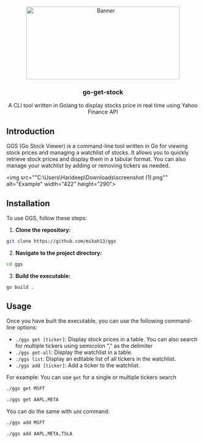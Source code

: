 <a name="readme-top"></a>


<!-- PROJECT LOGO -->
<br />
<div align="center">
  <a href="https://github.com/mikah13/ggs/blob/main/docs/screenshot.png?raw=true">
    <img src="./docs/banner.png" alt="Banner" width="400" height="190">
  </a>

  <h3 align="center">go-get-stock</h3>

  <p align="center">
    A CLI tool written in Golang to display stocks price in real time using Yahoo Finance API
  </p>
</div>



## Introduction

GGS (Go Stock Viewer) is a command-line tool written in Go for viewing stock prices and managing a watchlist of stocks. It allows you to quickly retrieve stock prices and display them in a tabular format. You can also manage your watchlist by adding or removing tickers as needed.

<img src=""C:\Users\Harideep\Downloads\screenshot (1).png"" alt="Example" width="422" height="290">

## Installation

To use GGS, follow these steps:

1. **Clone the repository:**
  ```sh
  git clone https://github.com/mikah13/ggs
  ```


2. **Navigate to the project directory:**
  ```sh
  cd ggs
  ```

3. **Build the executable:**
  ```sh
  go build .
  ```

## Usage

Once you have built the executable, you can use the following command-line options:

- `./ggs get [ticker]`: Display stock prices in a table. You can also search for multiple tickers using semicolon "," as the delimiter
- `./ggs get-all`: Display the watchlist in a table.
- `./ggs list`: Display an editable list of all tickers in the watchlist.
- `./ggs add [ticker]`: Add a ticker to the watchlist.

For example: You can use `get` for a single or multiple tickers search 
  ```sh
  ./ggs get MSFT
  ```
  
  ```sh
  ./ggs get AAPL,META
  ```

You can do the same with `add` command:

  ```sh
  ./ggs add MSFT
  ```
  
  ```sh
  ./ggs add AAPL,META,TSLA
  ```

